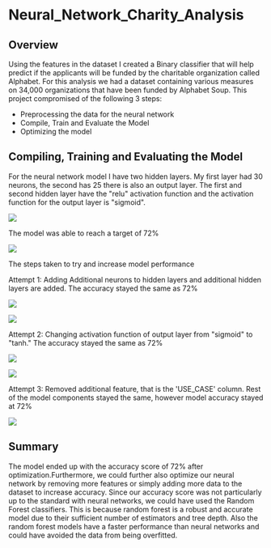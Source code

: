 # Neural_Network_Charity_Analysis

## Overview

Using the features in the dataset I created a Binary classifier that will help predict if the applicants will be funded by the charitable organization called Alphabet.
For this analysis we had a dataset containing various measures on 34,000 organizations that have been funded by Alphabet Soup. This project compromised of the following 3 steps:
* Preprocessing the data for the neural network
* Compile, Train and Evaluate the Model
* Optimizing the model

## Compiling, Training and Evaluating the Model

For the neural network model I have two hidden layers. My first layer had 30 neurons, the second has 25 there is also an output layer. The first and second hidden layer have the "relu" activation function and the activation function for the output layer is "sigmoid".

![]('1.PNG')

The model was able to reach a target of 72%

![]('2.PNG')

The steps taken to try and increase model performance

Attempt 1: Adding Additional neurons to hidden layers and additional hidden layers are added. The accuracy stayed the same as 72%

![]('3.PNG')

![]('4.PNG')

Attempt 2: Changing activation function of output layer from "sigmoid" to "tanh." The  accuracy stayed the same as 72%

![]('5.PNG')

![]('6.PNG')

Attempt 3: Removed additional feature, that is the 'USE_CASE' column. Rest of the model components stayed the same, however model accuracy stayed at 72%

![]('7.PNG')

## Summary 

The model ended up with the accuracy score of 72% after optimization.Furthermore, we could further also optimize our neural network by removing more features or simply adding more data to the dataset to increase accuracy. Since our accuracy score was not particularly up to the standard with neural networks, we could have used the Random Forest classifiers. This is because random forest is a robust and accurate model due to their sufficient number of estimators and tree depth. Also the random forest models have a faster performance than neural networks and could have avoided the data from being overfitted.
